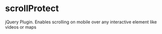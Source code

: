 # scrollProtect
jQuery Plugin. Enables scrolling on mobile over any interactive element like videos or maps
